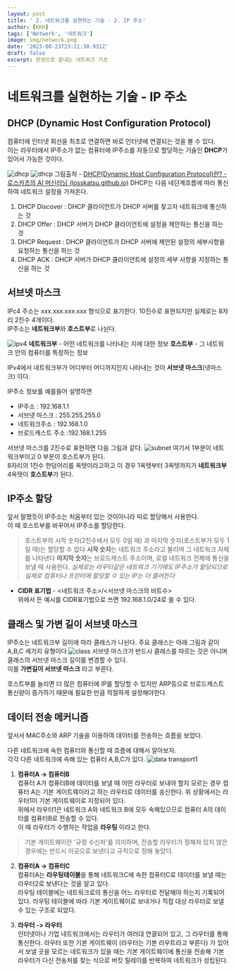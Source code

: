 ```yaml
---
layout: post
title: ' 2. 네트워크를 실현하는 기술 - 2. IP 주소'
author: [KKH]
tags: ['Network', '네트워크']
image: img/network.png
date: '2023-08-23T23:11:30.931Z'
draft: false
excerpt: 한권으로 끝내는 네트워크 기초
---
```

# 네트워크를 실현하는 기술 - IP 주소

## DHCP (Dynamic Host Configuration Protocol)
컴퓨터에 인터넷 회선을 최초로 연결하면 바로 인터넷에 연결되는 것을 볼 수 있다.  
이는 라우터에서 IP주소가 없는 컴퓨터에 IP주소를 자동으로 할당하는 기술인 **DHCP**가 있어서 가능한 것이다.

![dhcp](img/dhcp.png)
![dhcp](img/dhcp05.png)
그림출처 - [DHCP(Dynamic Host Configuration Protocol)란? - 로스카츠의 AI 머신러닝 (losskatsu.github.io)](https://losskatsu.github.io/os-kernel/dhcp/#2-dhcp%EC%9D%98-%EC%97%AD%ED%95%A0)
DHCP는 다음 네단계흐름에 따라 통신하여 네트워크 설정을 가져온다.
1. DHCP Discover : DHCP 클라이언트가 DHCP 서버를 찾고자 네트워크에 통신하는 것
3. DHCP Offer : DHCP 서버가 DHCP 클라이언트에 설정을 제안하는 통신을 하는 것
4. DHCP Request : DHCP 클라이언트가 DHCP 서버에 제안된 설정의 세부사항을 요청하는 통신을 하는 것
5. DHCP ACK : DHCP 서버가 DHCP 클라이언트에 설정의 세부 사항을 지정하는 통신을 하는 것

## 서브넷 마스크
IPc4 주소는 xxx.xxx.xxx.xxx 형식으로 표기한다. 10진수로 표현되지만 실제로는 8자리 2진수 4개이다.  
IP주소는 **네트워크부**와 **호스트부**로 나뉜다.

![ipv4](img/ipv4.png)
**네트워크부** - 어떤 네트워크를 나타내는 지에 대한 정보
**호스트부** - 그 네트워크 안의 컴퓨터를 특정하는 정보

IPv4에서 네트워크부가 어디부터 어디까지인지 나타내는 것이 **서브넷 마스크**(넷마스크) 이다.

IP주소 정보를 예를들어 설명하면
- IP주소 : 192.168.1.1
- 서브넷 마스크 : 255.255.255.0
- 네트워크주소 : 192.168.1.0
- 브로드캐스트 주소 :192.168.1.255

서브넷 마스크를 2진수로 표현하면 다음 그림과 같다.
![subnet](img/subnet.png)
여기서 1부분이 네트워크부이고 0 부분이 호스트부가 된다.  
8자리의 1진수 한덩어리를 옥텟이라고하고 이 경우 1옥텟부터 3옥텟까지가 **네트워크부** 4옥텟이 **호스트부**가 된다.

## IP주소 할당
앞서 말했듯이 IP주소는 처음부터 있는 것이아니라 따로 할당해서 사용한다.  
이 때 호스트부를 바꾸어서 IP주소를 할당한다.
>호스트부의 시작 숫자(2진수에서 모두 0일 때) 과 마지막 숫자(호스트부가 모두 1일 때)는 할당할 수 없다
> **시작 숫자**는 네트워크 주소라고 불리며 그 네트워크 자체를 나타낸다
> **마지막 숫자**는 브로드캐스트 주소이며, 로컬 네트워크 전체에 통신을 보낼 때 사용한다.
> *실제로는 라우터같은 네트워크 기기에도 IP주소가 할당되므로 실제로 컴퓨터나 프린터에 할당할 수 있는 IP는 더 줄어든다*

- **CIDR 표기법** - <네트워크 주소>/<서브넷 마스크의 비트수>  
	위에서 든 예시를 CIDR표기법으로 쓰면 192.168.1.0/24로 쓸 수 있다.

## 클래스 및 가변 길이 서브넷 마스크

IP주소는 네트워크부 길이에 따라 클래스가 나뉜다. 주요 클래스는 아래 그림과 같이 A,B,C 세가지 유형이다
![class](img/ipclass.png)
서브넷 마스크가 반드시 클래스를 따르는 것은 아니며 클래스의 서브넷 마스크 길이를 변경할 수 있다.  
이를 **가변길이 서브넷 마스크** 라고 부른다.

호스트부를 늘리면 더 많은 컴퓨터에 IP를 할당할 수 있지만 ARP등으로 브로드캐스트 통신량이 증가하기 때문에 필요한 만큼 적절하게 설정해야한다.

## 데이터 전송 메커니즘
앞서서 MAC주소와 ARP 기술을 이용하여 데이터를 전송하는 흐름을 보았다.

다른 네트워크에 속한 컴퓨터와 통신할 때 흐름에 대해서 알아보자.  
각각 다른 네트워크에 속해 있는 컴퓨터 A,B,C가 있다.
![data transport1](img/datatransport01.png)
1. **컴퓨터A -> 컴퓨터B**  
	컴퓨터 A가 컴퓨터B에 데이터를 보낼 때 어떤 라우터로 보내야 할지 모르는 경우 컴퓨터 A는 기본 게이트웨이라고 하는 라우터로 데이터를 송신한다. 위 상황에서는 라우터1이 기본 게이트웨이로 지정되어 있다.  
	위에서 라우터1은 네트워크 A와  네트워크 B에 모두 속해있으므로 컴퓨터 A의 데이터를 컴퓨터B로 전송할 수 있다.  
	이 때 라우터가 수행하는 작업을 **라우팅** 이라고 한다.

> 기본 게이트웨이란 '규정 수신처'를 의미하며, 전송할 라우터가 정해져 있지 않은 경우에는 반드시 이곳으로 보낸다고 규칙으로 정해 놓았다.

2. **컴퓨터A -> 컴퓨터C**  
	컴퓨터A는 **라우팅테이블**을 통해 네트워크C에 속한 컴퓨터C로 데이터를 보낼 때는 라우터2로 보낸다는 것을 알고 있다.  
	라우팅 테이블에는 네트워크로의 통신을 어느 라우터로 전달해야 하는지 기록되어 있다. 라우팅 테이블에 따라 기본 게이트웨이로 보내거나 직접 대상 라우터로 보낼 수 있는 구조로 되었다.
	
1. **라우터 -> 라우터**  
	인터넷이나 기업 네트워크에서는 라우터가 여러대 연결되어 있고, 그 라우터를 통해 통신한다.
	라우터 또한 기본 게이트웨이 (라우터는 기본 라우트라고 부른다) 가 있어서 보낼 곳을 모르는 네트워크가 있을 때는 기본 게이트웨이에 통신을 전송해 기본 라우터가 다신 전송처를 찾는 식으로 버킷 릴레이를 반복하여 네트워크가 성립된다.
